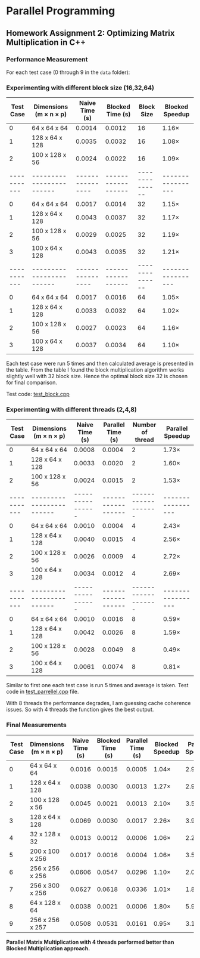 # Parallel Programming

## Homework Assignment 2: Optimizing Matrix Multiplication in C++



### Performance Measurement

For each test case (0 through 9 in the `data` folder):

### Experimenting with different block size (16,32,64)

| Test Case | Dimensions (m × n × p) | Naive Time (s) | Blocked Time (s) | Block Size   | Blocked Speedup |
|-----------|------------------------|----------------|------------------|--------------|-----------------|
| 0         | 64 x 64 x 64           | 0.0014         | 0.0012           | 16           | 1.16×           | 
| 1         | 128 x 64 x 128         | 0.0035         | 0.0032           | 16           | 1.08×           | 
| 2         | 100 x 128 x 56         | 0.0024         | 0.0022           | 16           | 1.09×           | 
|-----------|------------------------|----------------|------------------|--------------|-----------------|
| 0         | 64 x 64 x 64           | 0.0017         | 0.0014           | 32           | 1.15×           | 
| 1         | 128 x 64 x 128         | 0.0043         | 0.0037           | 32           | 1.17×           | 
| 2         | 100 x 128 x 56         | 0.0029         | 0.0025           | 32           | 1.19×           | 
| 3         | 100 x 64 x 128         | 0.0043         | 0.0035           | 32           | 1.21×           |
|-----------|------------------------|----------------|------------------|--------------|-----------------|
| 0         | 64 x 64 x 64           | 0.0017         | 0.0016           | 64           | 1.05×           | 
| 1         | 128 x 64 x 128         | 0.0033         | 0.0032           | 64           | 1.02×           | 
| 2         | 100 x 128 x 56         | 0.0027         | 0.0023           | 64           | 1.16×           | 
| 3         | 100 x 64 x 128         | 0.0037         | 0.0034           | 64           | 1.10×           |

Each test case were run 5 times and then calculated average is presented in the table. From the table I found the block multiplication algorithm works slightly well with 32 block size. Hence the optimal block size 32 is chosen for final comparison. 

Test code: [test_block.cpp](test_block.cpp)





### Experimenting with different threads (2,4,8)

| Test Case | Dimensions (m × n × p) | Naive Time (s) |Parallel Time (s) | Number of thread  |Parallel Speedup |
|-----------|------------------------|----------------|------------------|-------------------|-----------------|
| 0         | 64 x 64 x 64           | 0.0008         | 0.0004           | 2                 | 1.73×           | 
| 1         | 128 x 64 x 128         | 0.0033         | 0.0020           | 2                 | 1.60×           | 
| 2         | 100 x 128 x 56         | 0.0024         | 0.0015           | 2                 | 1.53×           | 
|-----------|------------------------|----------------|------------------|-------------------|-----------------|
| 0         | 64 x 64 x 64           | 0.0010         | 0.0004           | 4                 | 2.43×           | 
| 1         | 128 x 64 x 128         | 0.0040         | 0.0015           | 4                 | 2.56×           | 
| 2         | 100 x 128 x 56         | 0.0026         | 0.0009           | 4                 | 2.72×           | 
| 3         | 100 x 64 x 128         | 0.0034         | 0.0012           | 4                 | 2.69×           |
|-----------|------------------------|----------------|------------------|-------------------|-----------------|
| 0         | 64 x 64 x 64           | 0.0010         | 0.0016           | 8                 | 0.59×           | 
| 1         | 128 x 64 x 128         | 0.0042         | 0.0026           | 8                 | 1.59×           | 
| 2         | 100 x 128 x 56         | 0.0028         | 0.0049           | 8                 | 0.49×           | 
| 3         | 100 x 64 x 128         | 0.0061         | 0.0074           | 8                 | 0.81×           |

Similar to first one each test case is run 5 times and average is taken. Test code in [test_parrellel.cpp](test_parrellel.cpp) file.

With 8 threads the performance degrades, I am guessing cache coherence issues. So with 4 threads the function gives the best output. 




### Final Measurements

| Test Case | Dimensions (m × n × p) | Naive Time (s) | Blocked Time (s) | Parallel Time (s) | Blocked Speedup | Parallel Speedup |
|-----------|------------------------|----------------|------------------|-------------------|-----------------|------------------|
| 0         | 64 x 64 x 64           | 0.0016         | 0.0015           | 0.0005            | 1.04×           | 2.97×            |
| 1         | 128 x 64 x 128         | 0.0038         | 0.0030           | 0.0013            | 1.27×           | 2.95×            |
| 2         | 100 x 128 x 56         | 0.0045         | 0.0021           | 0.0013            | 2.10×           | 3.50×            |
| 3         | 128 x 64 x 128         | 0.0069         | 0.0030           | 0.0017            | 2.26×           | 3.95×            |
| 4         | 32 x 128 x 32          | 0.0013         | 0.0012           | 0.0006            | 1.06×           | 2.23×            |
| 5         | 200 x 100 x 256        | 0.0017         | 0.0016           | 0.0004            | 1.06×           | 3.58×            |
| 6         | 256 x 256 x 256        | 0.0606         | 0.0547           | 0.0296            | 1.10×           | 2.04×            |
| 7         | 256 x 300 x 256        | 0.0627         | 0.0618           | 0.0336            | 1.01×           | 1.86×            |
| 8         | 64 x 128 x 64          | 0.0038         | 0.0021           | 0.0006            | 1.80×           | 5.93×            |
| 9         | 256 x 256 x 257        | 0.0508         | 0.0531           | 0.0161            | 0.95×           | 3.14×            |



  

    
      


**Parallel Matrix Multiplication with 4 threads performed better than Blocked Multiplication approach.**